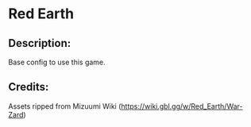# Red Earth

## Description: 

Base config to use this game.

## Credits: 

Assets ripped from Mizuumi Wiki (https://wiki.gbl.gg/w/Red_Earth/War-Zard)

